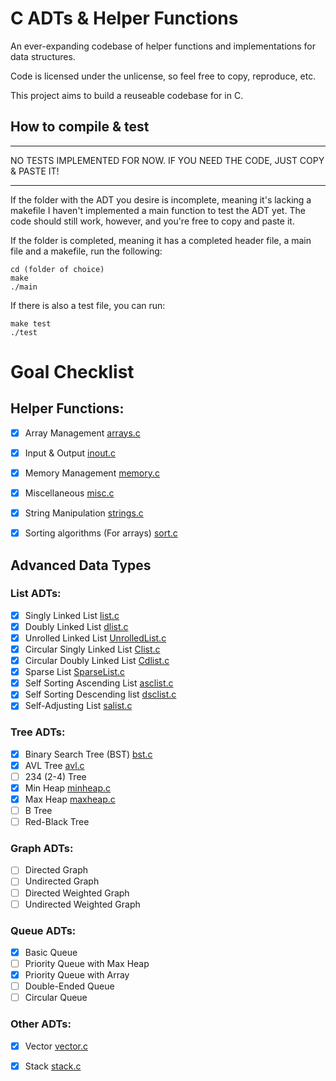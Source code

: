 # C ADTs & Helper Functions

An ever-expanding codebase of helper functions and implementations for data structures.

Code is licensed under the unlicense, so feel free to copy, reproduce, etc.

This project aims to build a reuseable codebase for in C.


## How to compile & test
____________________________________________________
NO TESTS IMPLEMENTED FOR NOW. IF YOU NEED THE CODE, JUST COPY & PASTE IT!
____________________________________________________

If the folder with the ADT you desire is incomplete, meaning it's lacking a makefile I haven't implemented a main function
to test the ADT yet. The code should still work, however, and you're free to copy and paste it.

If the folder is completed, meaning it has a completed header file, a main file and a makefile, run the following:
```
cd (folder of choice)
make
./main
```
If there is also a test file, you can run:
```
make test
./test
```

# Goal Checklist


## Helper Functions:
- [x] Array Management [arrays.c](Helper_Functions/Array_Management/arrays.c)
- [x] Input & Output [inout.c](Helper_Functions/Input_Output/inout.c)
- [x] Memory Management [memory.c](Helper_Functions/Memory_Management/memory.c)
- [x] Miscellaneous [misc.c](Helper_Functions/Miscellaneous/misc.c)
- [x] String Manipulation [strings.c](Helper_Functions/String_Manipulation/strings.c)
- [x] Sorting algorithms (For arrays) [sort.c](Helper_Functions/Sorting_Algorithms/sort.c)


## Advanced Data Types

### List ADTs:
- [x] Singly Linked List [list.c](ADT_Implementations/List_ADTs/Singly_Linked_List/list.c)
- [x] Doubly Linked List [dlist.c](ADT_Implementations/List_ADTs/Doubly_Linked_List/dlist.c)
- [x] Unrolled Linked List [UnrolledList.c](ADT_Implementations/List_ADTs/Unrolled_Linked_List/UnrolledList.c)
- [x] Circular Singly Linked List [Clist.c](ADT_Implementations/List_ADTs/Circular_Singly_Linked_List/Clist.c)
- [x] Circular Doubly Linked List [Cdlist.c](ADT_Implementations/List_ADTs/Circular_Doubly_Linked_List/Clist.c)
- [x] Sparse List [SparseList.c](ADT_Implementations/List_ADTs/Sparse_List/SparseList.c)
- [x] Self Sorting Ascending List [asclist.c](ADT_Implementations/List_ADTs/Asc_List/asclist.c)
- [x] Self Sorting Descending list [dsclist.c](ADT_Implementations/List_ADTs/Dsc_List/dsclist.c)
- [x] Self-Adjusting List [salist.c](ADT_Implementations/List_ADTs/Self-Adjusting_List/salist.c)

### Tree ADTs:
- [x] Binary Search Tree (BST) [bst.c](ADT_Implementations/Tree_ADTs/Binary_Search_Tree/bst.c)
- [x] AVL Tree [avl.c](ADT_Implementations/Tree_ADTs/AVL_Tree/avl.c)
- [ ] 234 (2-4) Tree
- [x] Min Heap [minheap.c](ADT_Implementations/Tree_ADTs/Min_Heap/minheap.c)
- [x] Max Heap [maxheap.c](ADT_Implementations/Tree_ADTs/Max_Heap/maxheap.c)
- [ ] B Tree
- [ ] Red-Black Tree

### Graph ADTs:
- [ ] Directed Graph
- [ ] Undirected Graph
- [ ] Directed Weighted Graph
- [ ] Undirected Weighted Graph

### Queue ADTs:
- [x] Basic Queue
- [ ] Priority Queue with Max Heap
- [x] Priority Queue with Array
- [ ] Double-Ended Queue
- [ ] Circular Queue

### Other ADTs:
- [x] Vector [vector.c](ADT_Implementations/Other_ADTs/Vector/vector.c)
- [x] Stack [stack.c](ADT_Implementations/Other_ADTs/Stack/stack.c)


